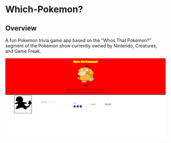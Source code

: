 ﻿# Which-Pokemon?

## Overview
A fun Pokemon trivia game app based on the "Whos That Pokemon?" segment of the Pokemon show currently owned by Nintendo, Creatures, and Game Freak.

![Main-Page-Sample](assets/main-page-app.png)
